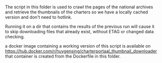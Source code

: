 The script in this folder is used to crawl the pages of the national archives and retrieve the thumbnails of the charters so we have a locally cached version and don't need to hotlink.

Running it on a dir that contains the results of the previous run will cause it to skip downloading files that already exist, without ETAG or changed data checking.

a docker image containing a working version of this script is available on https://hub.docker.com/r/huygensing/charterportaal_thumbnail_downloader that container is created from the Dockerfile in this folder.
